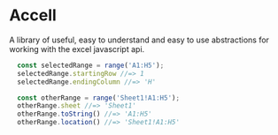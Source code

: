 # Accell

A library of useful, easy to understand and easy to use abstractions for working with the
excel javascript api.


```js
  const selectedRange = range('A1:H5');
  selectedRange.startingRow //=> 1
  selectedRange.endingColumn //=> 'H'

  const otherRange = range('Sheet1!A1:H5');
  otherRange.sheet //=> 'Sheet1'
  otherRange.toString() //=> 'A1:H5'
  otherRange.location() //=> 'Sheet1!A1:H5'
```
